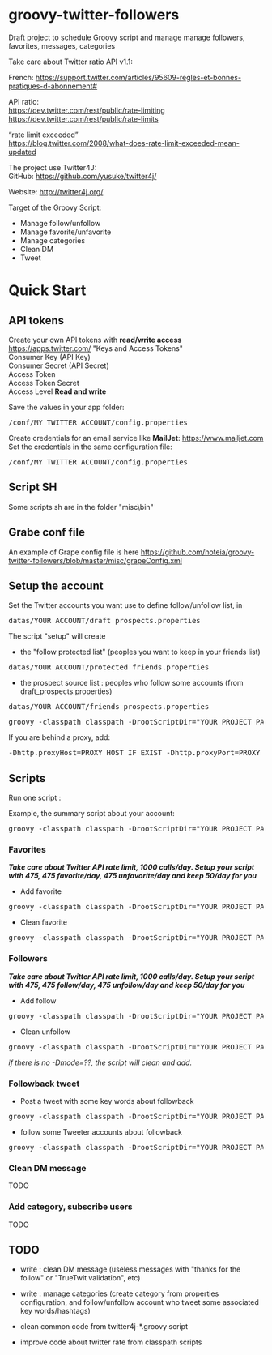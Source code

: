 groovy-twitter-followers
==============
Draft project to schedule Groovy script and manage manage followers, favorites, messages, categories

Take care about Twitter ratio API v1.1:

French: https://support.twitter.com/articles/95609-regles-et-bonnes-pratiques-d-abonnement#

API ratio: <br/>
https://dev.twitter.com/rest/public/rate-limiting
https://dev.twitter.com/rest/public/rate-limits

“rate limit exceeded” <br/>
https://blog.twitter.com/2008/what-does-rate-limit-exceeded-mean-updated

The project use Twitter4J:<br/>
GitHub: https://github.com/yusuke/twitter4j/

Website: http://twitter4j.org/


Target of the Groovy Script:
- Manage follow/unfollow
- Manage favorite/unfavorite
- Manage categories
- Clean DM
- Tweet

# Quick Start

## API tokens
Create your own API tokens with <b>read/write access</b><br/>
https://apps.twitter.com/ "Keys and Access Tokens"<br/>
Consumer Key (API Key)<br/>
Consumer Secret (API Secret)<br/>
Access Token<br/>
Access Token Secret<br/>
Access Level <b>Read and write</b><br/>

Save the values in your app folder: 
<pre>/conf/MY_TWITTER_ACCOUNT/config.properties</pre>

Create credentials for an email service like <b>MailJet</b>: https://www.mailjet.com<br/>
Set the credentials in the same configuration file: 
<pre>/conf/MY_TWITTER_ACCOUNT/config.properties</pre>

## Script SH

Some scripts sh are in the folder "misc\bin"

## Grabe conf file

An example of Grape config file is here
https://github.com/hoteia/groovy-twitter-followers/blob/master/misc/grapeConfig.xml

## Setup the account

Set the Twitter accounts you want use to define follow/unfollow list, in
<pre>datas/YOUR_ACCOUNT/draft_prospects.properties</pre>

The script "setup" will create 
- the "follow protected list" (peoples you want to keep in your friends list)
<pre>datas/YOUR_ACCOUNT/protected_friends.properties</pre>
- the prospect source list : peoples who follow some accounts (from draft_prospects.properties)
<pre>datas/YOUR_ACCOUNT/friends_prospects.properties</pre>

<pre>groovy -classpath classpath -DrootScriptDir="YOUR_PROJECT_PATH" -Dcontext=MY_TWITTER_ACCOUNT twitter4j-setup.groovy</pre>

If you are behind a proxy, add:<br/>
<pre>-Dhttp.proxyHost=PROXY_HOST_IF_EXIST -Dhttp.proxyPort=PROXY_PORTS_IF_EXIST -Dhttp.proxyHost=PROXY_SECURE_HOST_IF_EXIST -Dhttp.proxyPort=PROXY_SECURE_PORTS_IF_EXIST</pre>

## Scripts
Run one script : 

Example, the summary script about your account: 

<pre>groovy -classpath classpath -DrootScriptDir="YOUR_PROJECT_PATH" -Dcontext=MY_TWITTER_ACCOUNT twitter4j-summary-profile-management.groovy</pre>

### Favorites<br/>

<strong><i>Take care about Twitter API rate limit, 1000 calls/day. Setup your script with 475, 475 favorite/day, 475 unfavorite/day and keep 50/day for you </i></strong>

- Add favorite
<pre>groovy -classpath classpath -DrootScriptDir="YOUR_PROJECT_PATH" -Dcontext=MY_TWITTER_ACCOUNT -Dmode=add.favorite twitter4j-favorite-tweet-management.groovy</pre>

- Clean favorite
<pre>groovy -classpath classpath -DrootScriptDir="YOUR_PROJECT_PATH" -Dcontext=MY_TWITTER_ACCOUNT -Dmode=clean.favorite twitter4j-favorite-tweet-management.groovy</pre>

### Followers

<strong><i>Take care about Twitter API rate limit, 1000 calls/day. Setup your script with 475, 475 follow/day, 475 unfollow/day and keep 50/day for you </i></strong>

- Add follow
<pre>groovy -classpath classpath -DrootScriptDir="YOUR_PROJECT_PATH" -Dcontext=MY_TWITTER_ACCOUNT -Dmode=add.followers twitter4j-followers-management.groovy</pre>

- Clean unfollow
<pre>groovy -classpath classpath -DrootScriptDir="YOUR_PROJECT_PATH" -Dcontext=MY_TWITTER_ACCOUNT -Dmode=clean.followers twitter4j-followers-management.groovy</pre>

<i>if there is no -Dmode=??, the script will clean and add.</i>

### Followback tweet

- Post a tweet with some key words about followback
<pre>groovy -classpath classpath -DrootScriptDir="YOUR_PROJECT_PATH" -Dcontext=MY_TWITTER_ACCOUNT twitter4j-followback-tweet-management.groovy</pre>

- follow some Tweeter accounts about followback
<pre>groovy -classpath classpath -DrootScriptDir="YOUR_PROJECT_PATH" -Dcontext=MY_TWITTER_ACCOUNT twitter4j-followback-users.groovy</pre>


### Clean DM message

TODO

### Add category, subscribe users

TODO

## TODO

- write : clean DM message (useless messages with "thanks for the follow" or "TrueTwit validation", etc)
- write : manage categories (create category from properties configuration, and follow/unfollow account who tweet some associated key words/hashtags)

- clean common code from twitter4j-*.groovy script
- improve code about twitter rate from classpath scripts

